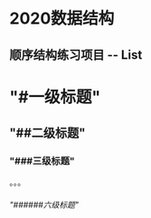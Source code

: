 2020数据结构
========
顺序结构练习项目 -- List
-----------------------------
# "#一级标题"
## "##二级标题"
### "###三级标题"
。。。
###### "######六级标题"
